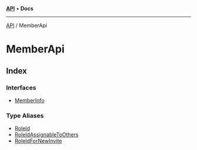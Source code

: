 [**API**](../../README.md) • **Docs**

***

[API](../../README.md) / MemberApi

# MemberApi

## Index

### Interfaces

- [MemberInfo](interfaces/MemberInfo.md)

### Type Aliases

- [RoleId](type-aliases/RoleId.md)
- [RoleIdAssignableToOthers](type-aliases/RoleIdAssignableToOthers.md)
- [RoleIdForNewInvite](type-aliases/RoleIdForNewInvite.md)
